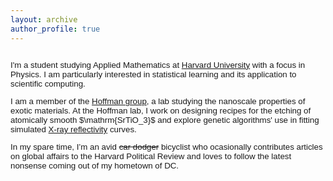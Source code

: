 ```yaml
---
layout: archive
author_profile: true
---
```


<div style="overflow: hidden; font-size: 95%; font-family: Helvetica, sans-serif">
  <p>I'm a student studying Applied Mathematics at <a href="https://www.seas.harvard.edu/programs/applied-mathematics">Harvard University</a> with a focus in Physics. I am particularly interested in statistical learning and its application to scientific computing.</p>
  
  <p>I am a member of the <a href="http://hoffman.physics.harvard.edu/">Hoffman group</a>, a lab studying the nanoscale properties of exotic materials. At the Hoffman lab, I work on designing recipes for the etching of atomically smooth $\mathrm{SrTiO_3}$ and explore genetic algorithms' use in fitting simulated <a href="https://en.wikipedia.org/wiki/X-ray_reflectivity">X-ray reflectivity</a> curves.</p>

  <p> In my spare time, I’m an avid <s style="text-decoration: line-through;">car dodger</s> bicyclist who ocasionally contributes articles on global affairs to the Harvard Political Review and loves to follow the latest nonsense coming out of my hometown of DC.</p>

</div>